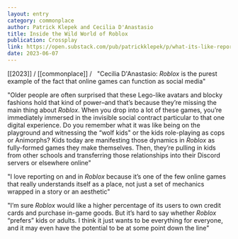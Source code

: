 ```yaml
---
layout: entry
category: commonplace
author: Patrick Klepek and Cecilia D'Anastasio
title: Inside the Wild World of Roblox
publication: Crossplay
link: https://open.substack.com/pub/patrickklepek/p/what-its-like-reporting-from-inside?r=90krt&utm_medium=ios&utm_campaign=post
date: 2023-06-07
---
```


[[2023]] / [[commonplace]] / 
 
"Cecilia D'Anastasio: *Roblox* is the purest example of the fact that online games can function as social media"

"Older people are often surprised that these Lego-like avatars and blocky fashions hold that kind of power–and that’s because they’re missing the main thing about *Roblox*. When you drop into a lot of these games, you’re immediately immersed in the invisible social contract particular to that one digital experience. Do you remember what it was like being on the playground and witnessing the “wolf kids" or the kids role-playing as cops or Animorphs? Kids today are manifesting those dynamics in *Roblox* as fully-formed games they make themselves. Then, they’re pulling in kids from other schools and transferring those relationships into their Discord servers or elsewhere online"

"I love reporting on and in *Roblox* because it’s one of the few online games that really understands itself as a place, not just a set of mechanics wrapped in a story or an aesthetic"

"I’m sure *Roblox* would like a higher percentage of its users to own credit cards and purchase in-game goods. But it’s hard to say whether *Roblox* “prefers” kids or adults. I think it just wants to be everything for everyone, and it may even have the potential to be at some point down the line"
